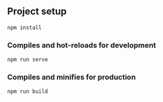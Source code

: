 ## Project setup
```
npm install
```
### Compiles and hot-reloads for development
```
npm run serve
```
### Compiles and minifies for production
```
npm run build
```